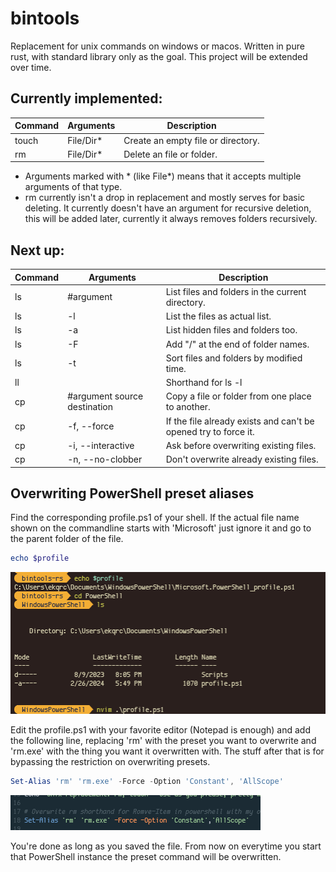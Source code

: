 # bintools
Replacement for unix commands on windows or macos. Written in pure rust, with standard library only as the goal. This project will be extended over time.

## Currently implemented:
| Command | Arguments |             Description            |
|---------|-----------|------------------------------------|
| touch   | File/Dir* | Create an empty file or directory. |
| rm      | File/Dir* | Delete an file or folder.          |

* Arguments marked with * (like File*) means that it accepts multiple arguments of that type.
* rm currently isn't a drop in replacement and mostly serves for basic deleting. It currently doesn't have an argument for recursive deletion, this will be added later, currently it always removes folders recursively.

## Next up:

| Command |           Arguments          |                           Description                           |
|---------|------------------------------|-----------------------------------------------------------------|
| ls      | #argument                    | List files and folders in the current directory.                |
| ls      | -l                           | List the files as actual list.                                  |
| ls      | -a                           | List hidden files and folders too.                              |
| ls      | -F                           | Add "/" at the end of folder names.                             |
| ls      | -t                           | Sort files and folders by modified time.                        |
| ll      |                              | Shorthand for ls -l                                             |
| cp      | #argument source destination | Copy a file or folder from one place to another.                |
| cp      | -f, --force                  | If the file already exists and can't be opened try to force it. |
| cp      | -i, --interactive            | Ask before overwriting existing files.                          |
| cp      | -n, --no-clobber             | Don't overwrite already existing files.                         |

## Overwriting PowerShell preset aliases
Find the corresponding profile.ps1 of your shell. If the actual file name shown on the commandline starts with 'Microsoft' just ignore it and go to the parent folder of the file.
```powershell
echo $profile
```
![example1](https://raw.githubusercontent.com/EKQRCalamity/bintools-rs/main/Screenshot%202024-02-26%20183834.png)

Edit the profile.ps1 with your favorite editor (Notepad is enough) and add the following line, replacing 'rm' with the preset you want to overwrite and 'rm.exe' with the thing you want it overwritten with. The stuff after that is for bypassing the restriction on overwriting presets.
```powershell
Set-Alias 'rm' 'rm.exe' -Force -Option 'Constant', 'AllScope'
```
![example2](https://raw.githubusercontent.com/EKQRCalamity/bintools-rs/main/Screenshot%202024-02-26%20183749.png)

You're done as long as you saved the file. From now on everytime you start that PowerShell instance the preset command will be overwritten.
